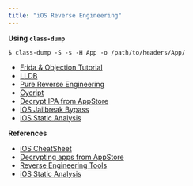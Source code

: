 ```yaml
---
title: "iOS Reverse Engineering"
---
```


**Using `class-dump`**

```
$ class-dump -S -s -H App -o /path/to/headers/App/
```

* [Frida & Objection Tutorial](/frida-objection-tutorial#ios-tutorial)
* [LLDB](/lldb)
* [Pure Reverse Engineering](/pure-reverse-engineering)
* [Cycript](/cycript)
* [Decrypt IPA from AppStore](/decrypt-ipa-from-appstore)
* [iOS Jailbreak Bypass](/jailbreak-bypass)
* [iOS Static Analysis](/ios-static-analysis)

**References**

* [iOS CheatSheet](https://owasp.org/www-pdf-archive/OWASPIreland-Limerick-Day_20131031_iOSCheatSheet-OanaCornea.pdf)
* [Decrypting apps from AppStore](https://kov4l3nko.github.io/blog/2016-03-01-decrypting-apps-from-appstore/)
* [Reverse Engineering Tools](https://iphonedevwiki.net/index.php/Reverse_Engineering_Tools)
* [iOS Static Analysis](https://trelis24.github.io/2018/03/27/Pentesting-iOS-Static/)
